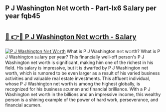 ## P J Washington N𝚎t w𝚘rth - Part-Ix6 S𝚊lary per year fqb45

# <h2><a href="http://gc570lg.nevu.top/?p=P+J+Washington">🔗 👉🔴 P J Washington N𝚎t w𝚘rth - S𝚊lary</a></h2>

[![P J Washington N𝚎t W𝚘rth](https://i.imgur.com/Oavwk0R.jpeg)](http://gc570lg.nevu.top/?p=P+J+Washington)
What is P J Washington n𝚎t w𝚘rth? What is P J Washington s𝚊lary per year?
This financially well-off person's P J Washington net worth is significant, making him one of the richest in his field. His salary is impressive, but it is dwarfed by P J Washington net worth, which is rumored to be even larger as a result of his varied business activities and valuable real estate investments. This affluent individual, whose P J Washington net worth is among the highest globally, is recognized for his business acumen and financial brilliance. With a P J Washington net worth in the billions and an impressive income, this wealthy person is a shining example of the power of hard work, perseverance, and financial acumen.
